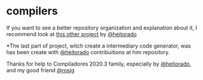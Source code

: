 # compilers

If you want to see a better repository organization and explanation about it, I recommend look at [this other project](https://github.com/heitorado/c-subset-compiler) by [@heitorado](https://github.com/heitorado/)

*The last part of project, witch create a intermediary code generator, was has been create with [@heitorado](https://github.com/heitorado/) contribuitions at him repository.

 Thanks for help to Compiladores 2020.3 family, especially by [@heitorado](https://github.com/heitorado/), and my good friend [@rosig](https://github.com/rosig/)
